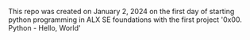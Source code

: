 This repo was created on January 2, 2024 on the first day of starting
python programming in ALX SE foundations with the first project
'0x00. Python - Hello, World'
